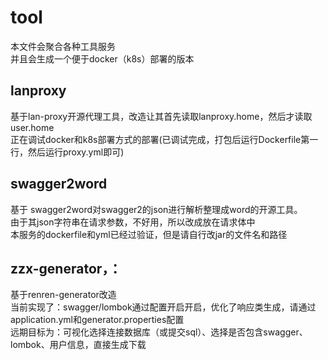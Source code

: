 # tool
本文件会聚合各种工具服务  
并且会生成一个便于docker（k8s）部署的版本
## lanproxy
基于lan-proxy开源代理工具，改造让其首先读取lanproxy.home，然后才读取user.home  
正在调试docker和k8s部署方式的部署(已调试完成，打包后运行Dockerfile第一行，然后运行proxy.yml即可)
## swagger2word
基于 swagger2word对swagger2的json进行解析整理成word的开源工具。  
由于其json字符串在请求参数，不好用，所以改成放在请求体中  
本服务的dockerfile和yml已经过验证，但是请自行改jar的文件名和路径
## zzx-generator，：
基于renren-generator改造   
当前实现了：swagger/lombok通过配置开启开启，优化了响应类生成，请通过application.yml和generator.properties配置  
远期目标为：可视化选择连接数据库（或提交sql）、选择是否包含swagger、lombok、用户信息，直接生成下载  
